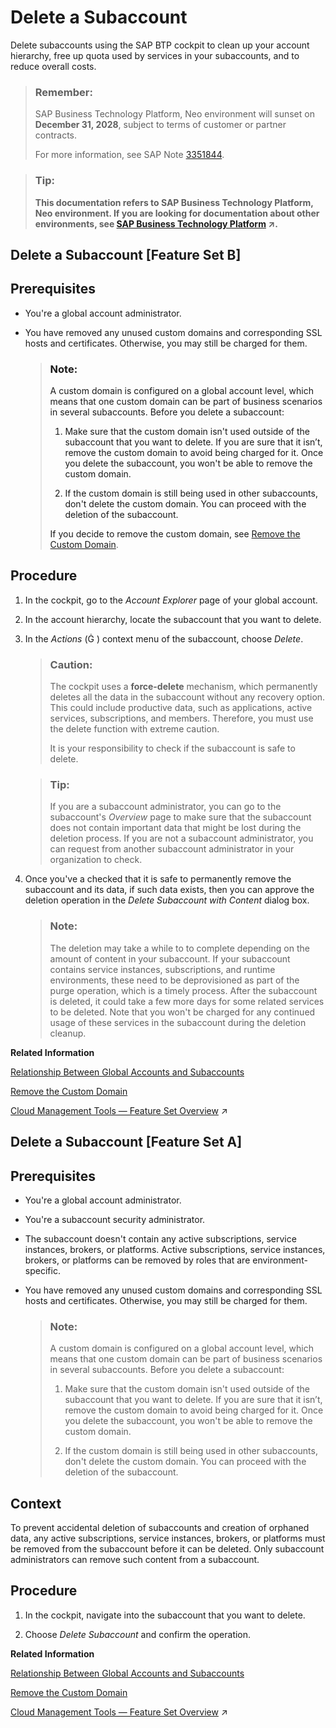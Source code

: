 <!-- copy0774e491af8e4ba4941cbc8f51501c22 -->

<link rel="stylesheet" type="text/css" href="../css/sap-icons.css"/>

# Delete a Subaccount

Delete subaccounts using the SAP BTP cockpit to clean up your account hierarchy, free up quota used by services in your subaccounts, and to reduce overall costs.

> ### Remember:  
> SAP Business Technology Platform, Neo environment will sunset on **December 31, 2028**, subject to terms of customer or partner contracts.
> 
> For more information, see SAP Note [3351844](https://me.sap.com/notes/3351844).

> ### Tip:  
> **This documentation refers to SAP Business Technology Platform, Neo environment. If you are looking for documentation about other environments, see [SAP Business Technology Platform](https://help.sap.com/viewer/65de2977205c403bbc107264b8eccf4b/Cloud/en-US/6a2c1ab5a31b4ed9a2ce17a5329e1dd8.html "SAP Business Technology Platform (SAP BTP) is an integrated offering comprised of four technology portfolios: database and data management, application development and integration, analytics, and intelligent technologies. The platform offers users the ability to turn data into business value, compose end-to-end business processes, and build and extend SAP applications quickly.") :arrow_upper_right:.**

<a name="task_r4z_jv3_bvb"/>

<!-- task\_r4z\_jv3\_bvb -->

## Delete a Subaccount \[Feature Set B\]



<a name="task_r4z_jv3_bvb__prereq_s4z_jv3_bvb"/>

## Prerequisites

-   You're a global account administrator.

-   You have removed any unused custom domains and corresponding SSL hosts and certificates. Otherwise, you may still be charged for them.

    > ### Note:  
    > A custom domain is configured on a global account level, which means that one custom domain can be part of business scenarios in several subaccounts. Before you delete a subaccount:
    > 
    > 1.  Make sure that the custom domain isn't used outside of the subaccount that you want to delete. If you are sure that it isn’t, remove the custom domain to avoid being charged for it. Once you delete the subaccount, you won't be able to remove the custom domain.
    > 
    > 2.  If the custom domain is still being used in other subaccounts, don't delete the custom domain. You can proceed with the deletion of the subaccount.
    > 
    > 
    > If you decide to remove the custom domain, see [Remove the Custom Domain](https://help.sap.com/docs/BTP/ea72206b834e4ace9cd834feed6c0e09/318a016c3a234370a60475625b947de0.html).




<a name="task_r4z_jv3_bvb__steps_u4z_jv3_bvb"/>

## Procedure

1.  In the cockpit, go to the *Account Explorer* page of your global account.

2.  In the account hierarchy, locate the subaccount that you want to delete.

3.  In the *Actions* \(<span class="SAP-icons-V5"></span> \) context menu of the subaccount, choose *Delete*.

    > ### Caution:  
    > The cockpit uses a **force-delete** mechanism, which permanently deletes all the data in the subaccount without any recovery option. This could include productive data, such as applications, active services, subscriptions, and members. Therefore, you must use the delete function with extreme caution.
    > 
    > It is your responsibility to check if the subaccount is safe to delete.

    > ### Tip:  
    > If you are a subaccount administrator, you can go to the subaccount's *Overview* page to make sure that the subaccount does not contain important data that might be lost during the deletion process. If you are not a subaccount administrator, you can request from another subaccount administrator in your organization to check.

4.  Once you've a checked that it is safe to permanently remove the subaccount and its data, if such data exists, then you can approve the deletion operation in the *Delete Subaccount with Content* dialog box.

    > ### Note:  
    > The deletion may take a while to to complete depending on the amount of content in your subaccount. If your subaccount contains service instances, subscriptions, and runtime environments, these need to be deprovisioned as part of the purge operation, which is a timely process. After the subaccount is deleted, it could take a few more days for some related services to be deleted. Note that you won't be charged for any continued usage of these services in the subaccount during the deletion cleanup.


**Related Information**  


[Relationship Between Global Accounts and Subaccounts](../10-concepts-neo/account-model-722a475.md#copy2c2dd70587104f459b97019691480ff6 "A global account can group together different subaccounts that an administrator makes available to users. Administrators can assign the available quotas of a global account to its different subaccounts and move it between subaccounts that belong to the same global account.")

[Remove the Custom Domain](remove-the-custom-domain-318a016.md "If you do not want to use the custom domain any longer, you can remove it using the console client commands. As a result, your application will be accessible only on its default hana.ondemand.com domain and you won't be charged for the custom domain anymore.")

[Cloud Management Tools — Feature Set Overview](https://help.sap.com/viewer/65de2977205c403bbc107264b8eccf4b/Cloud/en-US/caf4e4e23aef4666ad8f125af393dfb2.html "Cloud management tools represent the group of technologies designed for managing SAP BTP.") :arrow_upper_right:

<a name="task_u4n_wn3_bvb"/>

<!-- task\_u4n\_wn3\_bvb -->

## Delete a Subaccount \[Feature Set A\]



<a name="task_u4n_wn3_bvb__prereq_v4n_wn3_bvb"/>

## Prerequisites

-   You're a global account administrator.

-   You're a subaccount security administrator.

-   The subaccount doesn't contain any active subscriptions, service instances, brokers, or platforms. Active subscriptions, service instances, brokers, or platforms can be removed by roles that are environment-specific.

-   You have removed any unused custom domains and corresponding SSL hosts and certificates. Otherwise, you may still be charged for them.

    > ### Note:  
    > A custom domain is configured on a global account level, which means that one custom domain can be part of business scenarios in several subaccounts. Before you delete a subaccount:
    > 
    > 1.  Make sure that the custom domain isn't used outside of the subaccount that you want to delete. If you are sure that it isn’t, remove the custom domain to avoid being charged for it. Once you delete the subaccount, you won't be able to remove the custom domain.
    > 
    > 2.  If the custom domain is still being used in other subaccounts, don't delete the custom domain. You can proceed with the deletion of the subaccount.




<a name="task_u4n_wn3_bvb__context_y4n_wn3_bvb"/>

## Context

To prevent accidental deletion of subaccounts and creation of orphaned data, any active subscriptions, service instances, brokers, or platforms must be removed from the subaccount before it can be deleted. Only subaccount administrators can remove such content from a subaccount.



<a name="task_u4n_wn3_bvb__steps_z4n_wn3_bvb"/>

## Procedure

1.  In the cockpit, navigate into the subaccount that you want to delete.

2.  Choose *Delete Subaccount* and confirm the operation.


**Related Information**  


[Relationship Between Global Accounts and Subaccounts](../10-concepts-neo/account-model-722a475.md#copy2c2dd70587104f459b97019691480ff6 "A global account can group together different subaccounts that an administrator makes available to users. Administrators can assign the available quotas of a global account to its different subaccounts and move it between subaccounts that belong to the same global account.")

[Remove the Custom Domain](remove-the-custom-domain-318a016.md "If you do not want to use the custom domain any longer, you can remove it using the console client commands. As a result, your application will be accessible only on its default hana.ondemand.com domain and you won't be charged for the custom domain anymore.")

[Cloud Management Tools — Feature Set Overview](https://help.sap.com/viewer/65de2977205c403bbc107264b8eccf4b/Cloud/en-US/caf4e4e23aef4666ad8f125af393dfb2.html "Cloud management tools represent the group of technologies designed for managing SAP BTP.") :arrow_upper_right:

